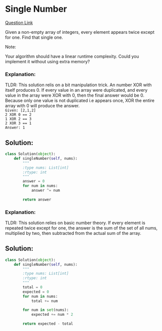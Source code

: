 # Single Number  

[Question Link](https://leetcode.com/problems/single-number/)  

Given a non-empty array of integers, every element appears twice except for one. Find that single one.  

Note:  

Your algorithm should have a linear runtime complexity. Could you implement it without using extra memory?  

### Explanation:
TLDR: This solution relis on a bit manipulation trick. An number XOR with itself produces 0. If every value in an array were duplicated, and every value in the array were XOR with 0, then the final answer would be 0. Because only one value is not duplicated i.e appears once, XOR the entire array with 0 will produce the answer.  
```Given: [2,1,2]```  
```2 XOR 0 == 2```  
```1 XOR 2 == 3```  
```2 XOR 3 == 1```  
```Answer: 1```  

## Solution:
```Python
class Solution(object):
    def singleNumber(self, nums):
        """
        :type nums: List[int]
        :rtype: int
        """
        answer = 0
        for num in nums:
            answer ^= num
            
        return answer
```

### Explanation:
TLDR: This solution relies on basic number theory. If every element is repeated twice except for one, the answer is the sum of the set of all nums, multiplied by two, then subtracted from the actual sum of the array.

## Solution:
```Python
class Solution(object):
    def singleNumber(self, nums):
        """
        :type nums: List[int]
        :rtype: int
        """
        total = 0
        expected = 0
        for num in nums:
            total += num
            
        for num in set(nums):
            expected += num * 2
            
        return expected - total
```
